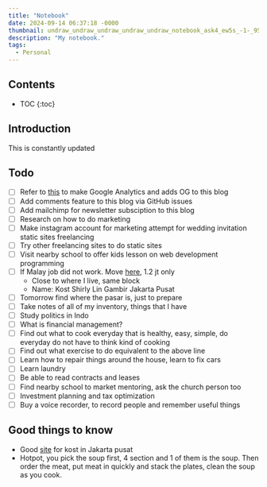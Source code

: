 ```yaml
---
title: "Notebook"
date: 2024-09-14 06:37:18 -0000
thumbnail: undraw_undraw_undraw_undraw_undraw_notebook_ask4_ew5s_-1-_954q_-1-_yoow_-1-_n5mm.svg
description: "My notebook."
tags: 
  - Personal
---
```


## Contents

* TOC
{:toc}

## Introduction

This is constantly updated

## Todo

- [ ] Refer to <a href="https://github.com/barryclark/jekyll-now/tree/master" target="_blank">this</a> to make Google Analytics and adds OG to this blog
- [ ] Add comments feature to this blog via GitHub issues
- [ ] Add mailchimp for newsletter subsciption to this blog
- [ ] Research on how to do marketing
- [ ] Make instagram account for marketing attempt for wedding invitation static sites freelancing
- [ ] Try other freelancing sites to do static sites
- [ ] Visit nearby school to offer kids lesson on web development programming
- [ ] If Malay job did not work. Move <a href="https://mamikos.com/room/kost-kota-jakarta-pusat-kost-campur-eksklusif-kost-shirly-lin-gambir-jakarta-pusat-1?redirection_source=list%20kos%20result" target="_blank">here</a>, 1.2 jt only
    - Close to where I live, same block
    - Name: Kost Shirly Lin Gambir Jakarta Pusat
- [ ] Tomorrow find where the pasar is, just to prepare
- [ ] Take notes of all of my inventory, things that I have
- [ ] Study politics in Indo
- [ ] What is financial management?
- [ ] Find out what to cook everyday that is healthy, easy, simple, do everyday do not have to think kind of cooking
- [ ] Find out what exercise to do equivalent to the above line
- [ ] Learn how to repair things around the house, learn to fix cars
- [ ] Learn laundry
- [ ] Be able to read contracts and leases
- [ ] Find nearby school to market mentoring, ask the church person too
- [ ] Investment planning and tax optimization
- [ ] Buy a voice recorder, to record people and remember useful things

## Good things to know

- Good <a href="https://mamikos.com/" target="_blank">site</a> for kost in Jakarta pusat
- Hotpot, you pick the soup first, 4 section and 1 of them is the soup. Then order the meat, put meat in quickly and stack the plates, clean the soup as you cook.
